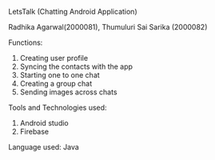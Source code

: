 LetsTalk (Chatting Android Application)

Radhika Agarwal(2000081), Thumuluri Sai Sarika (2000082)

Functions:

1. Creating user profile
2. Syncing the contacts with the app
3. Starting one to one chat
4. Creating a group chat
5. Sending images across chats

Tools and Technologies used:

1. Android studio
2. Firebase

Language used: Java

